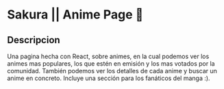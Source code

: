 # Sakura || Anime Page 🌸

## Descripcion

Una pagina hecha con React, sobre animes, en la cual podemos ver los animes mas populares, los que estén en emisión y los mas votados por la comunidad. También podemos ver los detalles de cada anime y buscar un anime en concreto. Incluye una sección para los fanáticos del manga :).
